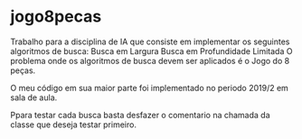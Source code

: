 # jogo8pecas
Trabalho para a disciplina de IA que consiste em implementar os seguintes algoritmos de busca:
Busca em Largura
Busca em Profundidade Limitada
O problema onde os algoritmos de busca devem ser aplicados é o Jogo do 8 peças.

O meu código em sua maior parte foi implementado no periodo 2019/2 em sala de aula.

Ppara testar cada busca basta desfazer o comentario na chamada da classe que deseja testar primeiro.
